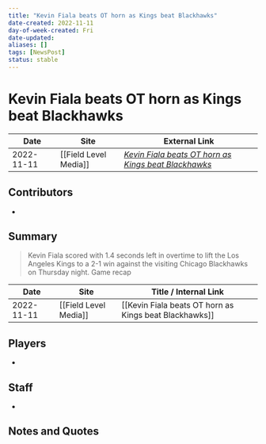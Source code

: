 ```yaml
---
title: "Kevin Fiala beats OT horn as Kings beat Blackhawks"
date-created: 2022-11-11
day-of-week-created: Fri
date-updated: 
aliases: []
tags: [NewsPost]
status: stable
---
```


# Kevin Fiala beats OT horn as Kings beat Blackhawks

| Date       | Site                  | External Link                                                                                                                                |
| ---------- | --------------------- | -------------------------------------------------------------------------------------------------------------------------------------------- |
| 2022-11-11 | [[Field Level Media]] | [*Kevin Fiala beats OT horn as Kings beat Blackhawks*](https://fieldlevelmedia.com/news/kevin-fiala-beats-ot-horn-as-kings-beat-blackhawks/) |

## Contributors
- 

## Summary
> Kevin Fiala scored with 1.4 seconds left in overtime to lift the Los Angeles Kings to a 2-1 win against the visiting Chicago Blackhawks on Thursday night.
> Game recap

| Date       | Site                  | Title / Internal Link                                  |
| ---------- | --------------------- | ------------------------------------------------------ |
| 2022-11-11 | [[Field Level Media]] | [[Kevin Fiala beats OT horn as Kings beat Blackhawks]] |

## Players
- 

## Staff
- 

## Notes and Quotes
> 

